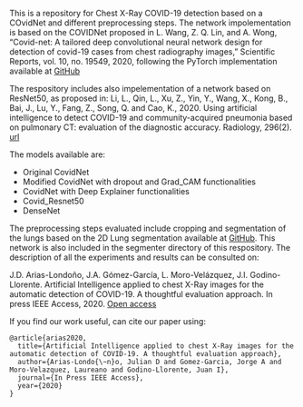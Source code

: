 This is a repository for Chest X-Ray COVID-19 detection based on a COvidNet and different preprocessing steps. The network impolementation is based on the COVIDNet proposed in L. Wang, Z. Q. Lin, and A. Wong, “Covid-net: A tailored deep convolutional neural network design for detection of covid-19 cases from chest radiography images,” Scientific Reports, vol. 10, no. 19549, 2020, following the PyTorch implementation available at [GitHub](https://github.com/iliasprc/COVIDNet)

The respository includes also impelementation of a network based on ResNet50, as proposed in: Li, L., Qin, L., Xu, Z., Yin, Y., Wang, X., Kong, B., Bai, J., Lu, Y., Fang, Z., Song, Q. and Cao, K., 2020. Using artificial intelligence to detect COVID-19 and community-acquired pneumonia based on pulmonary CT: evaluation of the diagnostic accuracy. Radiology, 296(2). [url](https://pubs.rsna.org/doi/10.1148/radiol.2020200905?url_ver=Z39.88-2003&rfr_id=ori:rid:crossref.org&rfr_dat=cr_pub%20%200pubmed)

The models available are:

- Original CovidNet
- Modified CovidNet with dropout and Grad_CAM functionalities
- CovidNet with Deep Explainer functionalities
- Covid_Resnet50
- DenseNet

The preprocessing steps evaluated include cropping and segmentation of the lungs based on the 2D Lung segmentation available at [GitHub](https://github.com/imlab-uiip/lung-segmentation-2d). This network is also included in the segmenter directory of this respository. The description of all the experiments and results can be consulted on:

J.D. Arias-Londoño, J.A. Gómez-García, L. Moro-Velázquez, J.I. Godino-Llorente. Artificial Intelligence applied to chest X-Ray images for the automatic detection of COVID-19. A thoughtful evaluation approach. In press IEEE Access, 2020. [Open access](https://ieeexplore.ieee.org/document/9293268)

If you find our work useful, can cite our paper using:

```
@article{arias2020,
  title={Artificial Intelligence applied to chest X-Ray images for the automatic detection of COVID-19. A thoughtful evaluation approach},
  author={Arias-Londo{\~n}o, Julian D and Gomez-Garcia, Jorge A and Moro-Velazquez, Laureano and Godino-Llorente, Juan I},
  journal={In Press IEEE Access},
  year={2020}
}
```

